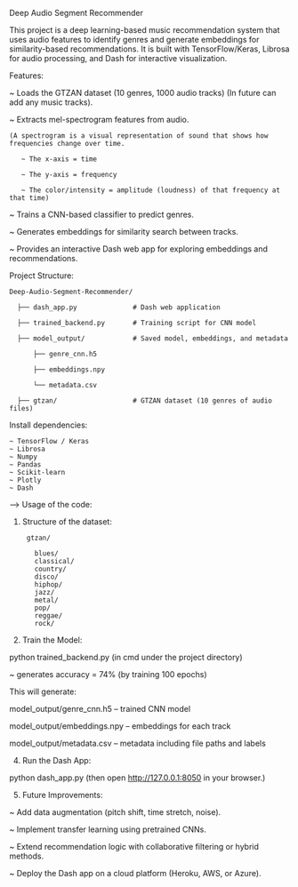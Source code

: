 Deep Audio Segment Recommender

This project is a deep learning-based music recommendation system that uses audio features to identify genres and generate embeddings for similarity-based recommendations. It is built with TensorFlow/Keras, Librosa for audio processing, and Dash for interactive visualization.

Features:

~ Loads the GTZAN dataset (10 genres, 1000 audio tracks) (In future can add any music tracks).

~ Extracts mel-spectrogram features from audio.
  
    (A spectrogram is a visual representation of sound that shows how frequencies change over time.
  
       ~ The x-axis = time
   
       ~ The y-axis = frequency

       ~ The color/intensity = amplitude (loudness) of that frequency at that time)
   
~ Trains a CNN-based classifier to predict genres.

~ Generates embeddings for similarity search between tracks.

~ Provides an interactive Dash web app for exploring embeddings and recommendations.


Project Structure:

    Deep-Audio-Segment-Recommender/

      ├── dash_app.py              # Dash web application

      ├── trained_backend.py       # Training script for CNN model

      ├── model_output/            # Saved model, embeddings, and metadata
  
          ├── genre_cnn.h5
  
          ├── embeddings.npy

          └── metadata.csv

      ├── gtzan/                   # GTZAN dataset (10 genres of audio files)


Install dependencies:

    ~ TensorFlow / Keras
    ~ Librosa
    ~ Numpy
    ~ Pandas
    ~ Scikit-learn
    ~ Plotly
    ~ Dash

--> Usage of the code:

1. Structure of the dataset:
   
        gtzan/

          blues/
          classical/
          country/
          disco/
          hiphop/
          jazz/
          metal/
          pop/
          reggae/
          rock/

3. Train the Model:

python trained_backend.py (in cmd under the project directory)

~ generates accuracy = 74% (by training 100 epochs)


This will generate:

model_output/genre_cnn.h5 – trained CNN model

model_output/embeddings.npy – embeddings for each track

model_output/metadata.csv – metadata including file paths and labels




4. Run the Dash App:

python dash_app.py (then open http://127.0.0.1:8050 in your browser.)

5. Future Improvements:

~ Add data augmentation (pitch shift, time stretch, noise).

~ Implement transfer learning using pretrained CNNs.

~ Extend recommendation logic with collaborative filtering or hybrid methods.

~ Deploy the Dash app on a cloud platform (Heroku, AWS, or Azure).

